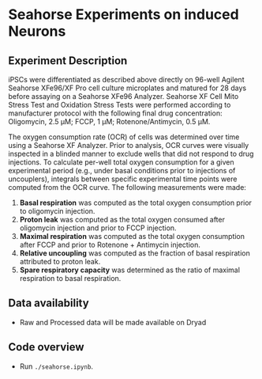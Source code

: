 # Seahorse Experiments on induced Neurons

## Experiment Description
iPSCs were differentiated as described above directly on 96-well Agilent Seahorse XFe96/XF Pro cell culture microplates and matured for 28 days before assaying on a Seahorse XFe96 Analyzer. Seahorse XF Cell Mito Stress Test and Oxidation Stress Tests were performed according to manufacturer protocol with the following final drug concentration: Oligomycin, 2.5 µM; FCCP, 1 µM; Rotenone/Antimycin, 0.5 µM. 

The oxygen consumption rate (OCR) of cells was determined over time using a Seahorse XF Analyzer. Prior to analysis, OCR curves were visually inspected in a blinded manner to exclude wells that did not respond to drug injections. To calculate per-well total oxygen consumption for a given experimental period (e.g., under basal conditions prior to injections of uncouplers), integrals between specific experimental time points were computed from the OCR curve. The following measurements were made:

1. **Basal respiration** was computed as the total oxygen consumption prior to oligomycin injection.
2. **Proton leak** was computed as the total oxygen consumed after oligomycin injection and prior to FCCP injection.
3. **Maximal respiration** was computed as the total oxygen consumption after FCCP and prior to Rotenone + Antimycin injection.
4. **Relative uncoupling** was computed as the fraction of basal respiration attributed to proton leak.
5. **Spare respiratory capacity** was determined as the ratio of maximal respiration to basal respiration.

## Data availability
- Raw and Processed data will be made available on Dryad

## Code overview
- Run `./seahorse.ipynb`.
